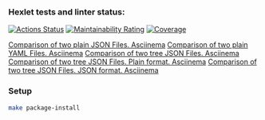 ### Hexlet tests and linter status:
[![Actions Status](https://github.com/Ek-Shi/python-project-50/actions/workflows/hexlet-check.yml/badge.svg)](https://github.com/Ek-Shi/python-project-50/actions)
[![Maintainability Rating](https://sonarcloud.io/api/project_badges/measure?project=Ek-Shi_python-project-50&metric=sqale_rating)](https://sonarcloud.io/summary/new_code?id=Ek-Shi_python-project-50)
[![Coverage](https://sonarcloud.io/api/project_badges/measure?project=Ek-Shi_python-project-50&metric=coverage)](https://sonarcloud.io/summary/new_code?id=Ek-Shi_python-project-50)


[Comparison of two plain JSON Files.  Asciinema](https://asciinema.org/a/a3KoGLw5ajSJUzy4QYI7ryc8D)
[Comparison of two plain YAML Files. Asciinema](https://asciinema.org/a/yqVqBymDGBc1WinVYZ6KFU84D)
[Comparison of two tree  JSON Files. Asciinema](https://asciinema.org/a/SIpRCJrcpVXnKPAlHvKHKl1Qk)
[Comparison of two tree  JSON Files. Plain format. Asciinema](https://asciinema.org/a/5qOLMuKP93YUk86jemtgS5V3m)
[Comparison of two tree  JSON Files. JSON format. Asciinema](https://asciinema.org/a/wBVPlcaBqbxqrhcWswNbdPwUe)
### Setup

```bash
make package-install
```
